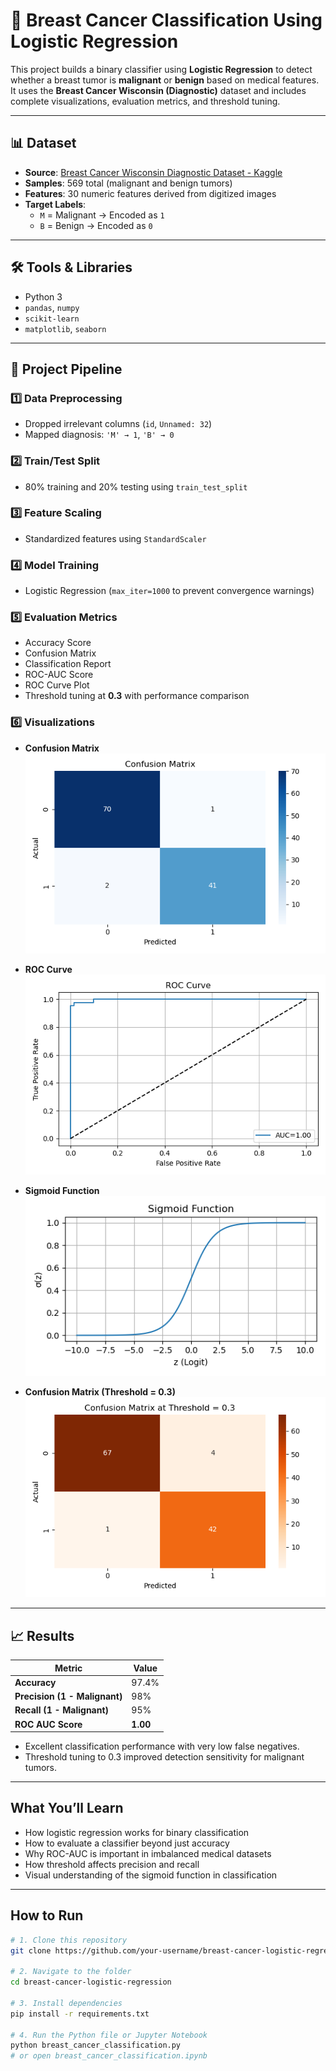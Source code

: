 # 🔬 Breast Cancer Classification Using Logistic Regression

This project builds a binary classifier using **Logistic Regression** to detect whether a breast tumor is **malignant** or **benign** based on medical features. It uses the **Breast Cancer Wisconsin (Diagnostic)** dataset and includes complete visualizations, evaluation metrics, and threshold tuning.

---

## 📊 Dataset

- **Source**: [Breast Cancer Wisconsin Diagnostic Dataset - Kaggle](https://www.kaggle.com/datasets/uciml/breast-cancer-wisconsin-data)
- **Samples**: 569 total (malignant and benign tumors)
- **Features**: 30 numeric features derived from digitized images
- **Target Labels**:
  - `M` = Malignant → Encoded as `1`
  - `B` = Benign → Encoded as `0`

---

## 🛠️ Tools & Libraries

- Python 3
- `pandas`, `numpy`
- `scikit-learn`
- `matplotlib`, `seaborn`

---

## 🚀 Project Pipeline

### 1️⃣ Data Preprocessing
- Dropped irrelevant columns (`id`, `Unnamed: 32`)
- Mapped diagnosis: `'M' → 1`, `'B' → 0`

### 2️⃣ Train/Test Split
- 80% training and 20% testing using `train_test_split`

### 3️⃣ Feature Scaling
- Standardized features using `StandardScaler`

### 4️⃣ Model Training
- Logistic Regression (`max_iter=1000` to prevent convergence warnings)

### 5️⃣ Evaluation Metrics
- Accuracy Score
- Confusion Matrix 
- Classification Report
- ROC-AUC Score 
- ROC Curve Plot 
- Threshold tuning at **0.3** with performance comparison 

### 6️⃣ Visualizations
- **Confusion Matrix**  
  ![Confusion Matrix](Confusion%20Matrix.png)

- **ROC Curve**  
  ![ROC Curve](ROC_Curve.png)

- **Sigmoid Function**  
  ![Sigmoid Function](Sigmoid%20Function.png)

- **Confusion Matrix (Threshold = 0.3)**  
  ![Threshold 0.3](confusion_matrix_threshold_0.3.png)

---

## 📈 Results

| Metric                | Value        |
|------------------------|--------------|
| **Accuracy**           | 97.4%        |
| **Precision (1 - Malignant)** | 98%   |
| **Recall (1 - Malignant)**    | 95%   |
| **ROC AUC Score**      | **1.00**     |

- Excellent classification performance with very low false negatives.
- Threshold tuning to 0.3 improved detection sensitivity for malignant tumors.

---


##  What You’ll Learn

- How logistic regression works for binary classification
- How to evaluate a classifier beyond just accuracy
- Why ROC-AUC is important in imbalanced medical datasets
- How threshold affects precision and recall
- Visual understanding of the sigmoid function in classification

---

##  How to Run

```bash
# 1. Clone this repository
git clone https://github.com/your-username/breast-cancer-logistic-regression.git

# 2. Navigate to the folder
cd breast-cancer-logistic-regression

# 3. Install dependencies
pip install -r requirements.txt

# 4. Run the Python file or Jupyter Notebook
python breast_cancer_classification.py
# or open breast_cancer_classification.ipynb

